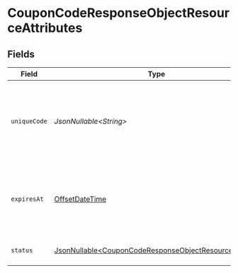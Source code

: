 # CouponCodeResponseObjectResourceAttributes


## Fields

| Field                                                                                                                      | Type                                                                                                                       | Required                                                                                                                   | Description                                                                                                                | Example                                                                                                                    |
| -------------------------------------------------------------------------------------------------------------------------- | -------------------------------------------------------------------------------------------------------------------------- | -------------------------------------------------------------------------------------------------------------------------- | -------------------------------------------------------------------------------------------------------------------------- | -------------------------------------------------------------------------------------------------------------------------- |
| `uniqueCode`                                                                                                               | *JsonNullable\<String>*                                                                                                    | :heavy_minus_sign:                                                                                                         | This is a unique string that will be or is assigned to each customer/profile and is associated with a coupon.              | ASD325FHK324UJDOI2M3JNES99                                                                                                 |
| `expiresAt`                                                                                                                | [OffsetDateTime](https://docs.oracle.com/javase/8/docs/api/java/time/OffsetDateTime.html)                                  | :heavy_minus_sign:                                                                                                         | The datetime when this coupon code will expire. If not specified or set to null, it will be automatically set to 1 year.   | 2023-01-01T00:00:00Z                                                                                                       |
| `status`                                                                                                                   | [JsonNullable\<CouponCodeResponseObjectResourceStatus>](../../models/components/CouponCodeResponseObjectResourceStatus.md) | :heavy_minus_sign:                                                                                                         | The current status of the coupon code.                                                                                     | UNASSIGNED                                                                                                                 |